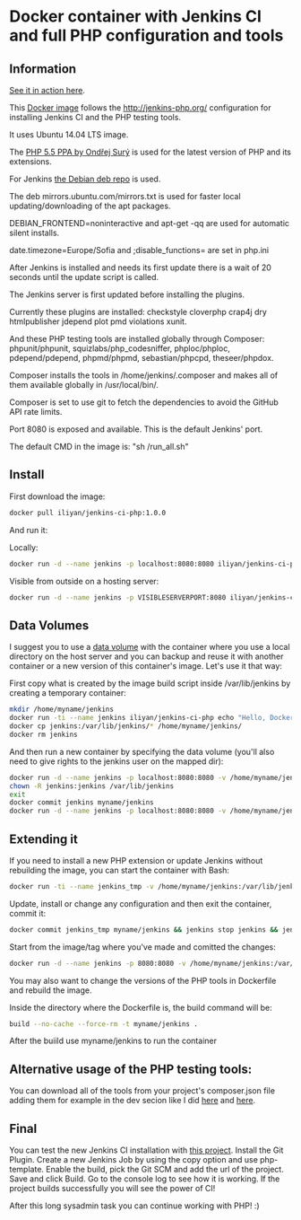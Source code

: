 Docker container with Jenkins CI and full PHP configuration and tools
===

Information
---

[See it in action here](http://jenkins.iliyan-trifonov.com/ "Jenkins CI PHP on iliyan-trifonov.com").

This [Docker image](https://registry.hub.docker.com/u/iliyan/jenkins-ci-php/ "Docker image with Jenkins CI and full PHP configuration and tools")
follows the http://jenkins-php.org/ configuration
for installing Jenkins CI and the PHP testing tools.

It uses Ubuntu 14.04 LTS image.

The [PHP 5.5 PPA by Ondřej Surý](https://launchpad.net/~ondrej/+archive/ubuntu/php5 "PPA for PHP 5.5") is used for the latest version of PHP and its extensions.

For Jenkins [the Debian deb repo](http://pkg.jenkins-ci.org/debian "Jenkins Deb Repo") is used.

The deb mirrors.ubuntu.com/mirrors.txt is used for faster local updating/downloading of the apt packages.

DEBIAN_FRONTEND=noninteractive and apt-get -qq are used for automatic silent installs.

date.timezone=Europe/Sofia and ;disable_functions= are set in php.ini

After Jenkins is installed and needs its first update there is a wait of 20 seconds until the update script is called. 

The Jenkins server is first updated before installing the plugins.

Currently these plugins are installed: checkstyle cloverphp crap4j dry htmlpublisher jdepend plot pmd violations xunit.

And these PHP testing tools are installed globally through Composer:
phpunit/phpunit, squizlabs/php_codesniffer, phploc/phploc, pdepend/pdepend, phpmd/phpmd, sebastian/phpcpd, theseer/phpdox.

Composer installs the tools in /home/jenkins/.composer and makes all of them available globally in /usr/local/bin/.

Composer is set to use git to fetch the dependencies to avoid the GitHub API rate limits.

Port 8080 is exposed and available. This is the default Jenkins' port.

The default CMD in the image is: "sh /run_all.sh"

Install
---

First download the image:

```bash
docker pull iliyan/jenkins-ci-php:1.0.0
```

And run it:

Locally:
```bash
docker run -d --name jenkins -p localhost:8080:8080 iliyan/jenkins-ci-php:1.0.0
```
Visible from outside on a hosting server:
```bash
docker run -d --name jenkins -p VISIBLESERVERPORT:8080 iliyan/jenkins-ci-php:1.0.0
```

Data Volumes
---

I suggest you to use a [data volume](https://docs.docker.com/userguide/dockervolumes/ "Docker Data Volumes") with the container where you use a local directory on the host server and you can backup and reuse it with another container or a new version of this container's image.
Let's use it that way:

First copy what is created by the image build script inside /var/lib/jenkins by creating a temporary container:

```bash
mkdir /home/myname/jenkins
docker run -ti --name jenkins iliyan/jenkins-ci-php echo "Hello, Docker"
docker cp jenkins:/var/lib/jenkins/* /home/myname/jenkins/
docker rm jenkins
```

And then run a new container by specifying the data volume (you'll also need to give rights to the jenkins user on the mapped dir):

```bash
docker run -d --name jenkins -p localhost:8080:8080 -v /home/myname/jenkins:/var/lib/jenkins iliyan/jenkins-ci-php:1.0.0 bash
chown -R jenkins:jenkins /var/lib/jenkins
exit
docker commit jenkins myname/jenkins
docker run -d --name jenkins -p localhost:8080:8080 -v /home/myname/jenkins:/var/lib/jenkins myname/jenkins sh /run_all.sh 
```

Extending it
---

If you need to install a new PHP extension or update Jenkins without rebuilding the image, you can start the container with Bash:

```bash
docker run -ti --name jenkins_tmp -v /home/myname/jenkins:/var/lib/jenkins iliyan/jenkins-ci-php:1.0.0 bash
```

Update, install or change any configuration and then exit the container, commit it:

```bash
docker commit jenkins_tmp myname/jenkins && jenkins stop jenkins && jenkins rm jenkins jenkins_tmp
```

Start from the image/tag where you've made and comitted the changes:

```bash
docker run -d --name jenkins -p 8080:8080 -v /home/myname/jenkins:/var/lib/jenkins myname/jenkins sh /run_all.sh
```

You may also want to change the versions of the PHP tools in Dockerfile and rebuild the image.

Inside the directory where the Dockerfile is, the build command will be:

```bash
build --no-cache --force-rm -t myname/jenkins .
```

After the buiild use myname/jenkins to run the container

Alternative usage of the PHP testing tools:
---

You can download all of the tools from your project's composer.json file adding them for example in the dev secion like I did [here](http://gitlab.iliyan-trifonov.com/behat-tests/mvc-bdd-tdd/blob/master/composer.json "composer.json") and [here](http://gitlab.iliyan-trifonov.com/behat-tests/mvc-bdd-tdd/blob/master/build.xml "build.xml").

Final
---

You can test the new Jenkins CI installation with [this project](https://github.com/sebastianbergmann/money.git "sebastianbergmann/money").
Install the Git Plugin. Create a new Jenkins Job by using the copy option and use php-template. Enable the build, pick the Git SCM and add
the url of the project. Save and click Build. Go to the console log to see how it is working.
If the project builds successfully you will see the power of CI!

After this long sysadmin task you can continue working with PHP! :)

